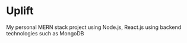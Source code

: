 # Uplift
My personal MERN stack project using Node.js, React.js using backend technologies such as MongoDB
